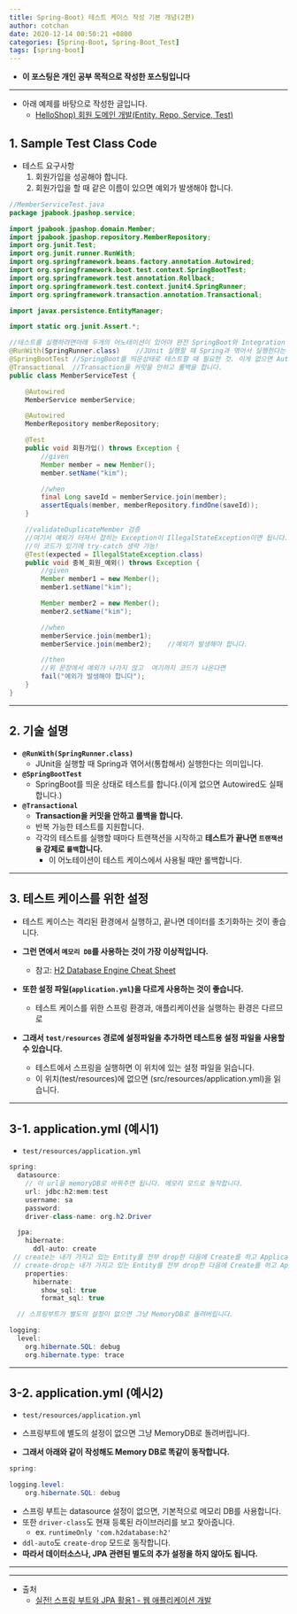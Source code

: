 ```yaml
---
title: Spring-Boot) 테스트 케이스 작성 기본 개념(2편)
author: cotchan 
date: 2020-12-14 00:50:21 +0800 
categories: [Spring-Boot, Spring-Boot_Test]
tags: [spring-boot] 
---
```


+ **이 포스팅은 개인 공부 목적으로 작성한 포스팅입니다**

---

+ 아래 예제를 바탕으로 작성한 글입니다.
    + [HelloShop) 회원 도메인 개발(Entity, Repo, Service, Test)](https://cotchan.github.io/posts/helloShop-member-domain/)

## 1. Sample Test Class Code

+ 테스트 요구사항
    1. 회원가입을 성공해야 합니다. 
    2. 회원가입을 할 때 같은 이름이 있으면 예외가 발생해야 합니다.

```java
//MemberServiceTest.java
package jpabook.jpashop.service;

import jpabook.jpashop.domain.Member;
import jpabook.jpashop.repository.MemberRepository;
import org.junit.Test;
import org.junit.runner.RunWith;
import org.springframework.beans.factory.annotation.Autowired;
import org.springframework.boot.test.context.SpringBootTest;
import org.springframework.test.annotation.Rollback;
import org.springframework.test.context.junit4.SpringRunner;
import org.springframework.transaction.annotation.Transactional;

import javax.persistence.EntityManager;

import static org.junit.Assert.*;

//테스트를 실행하려면아래 두개의 어노테이션이 있어야 완전 SpringBoot와 Integration 되어 테스트 가능
@RunWith(SpringRunner.class)    //JUnit 실행할 때 Spring과 엮어서 실행한다는 의미
@SpringBootTest //SpringBoot를 띄운상태로 테스트할 때 필요한 것. 이게 없으면 Autowired도 실패
@Transactional  //Transaction을 커밋을 안하고 롤백을 합니다.
public class MemberServiceTest {

    @Autowired
    MemberService memberService;

    @Autowired
    MemberRepository memberRepository;

    @Test
    public void 회원가입() throws Exception {
        //given
        Member member = new Member();
        member.setName("kim");

        //when
        final Long saveId = memberService.join(member);
        assertEquals(member, memberRepository.findOne(saveId));
    }

    //validateDuplicateMember 검증
    //여기서 예외가 터져서 잡히는 Exception이 IllegalStateException이면 됩니다.
    //이 코드가 있기에 try-catch 생략 가능!
    @Test(expected = IllegalStateException.class)
    public void 중복_회원_예외() throws Exception {
        //given
        Member member1 = new Member();
        member1.setName("kim");

        Member member2 = new Member();
        member2.setName("kim");

        //when
        memberService.join(member1);
        memberService.join(member2);    //예외가 발생해야 합니다.

        //then
        //위 문장에서 예외가 나가지 않고  여기까지 코드가 나온다면
        fail("예외가 발생해야 합니다");
    }
}
```

---

## 2. 기술 설명

+ **`@RunWith(SpringRunner.class)`**  
    + JUnit을 실행할 때 Spring과 엮어서(통합해서) 실행한다는 의미입니다.
+ **`@SpringBootTest`** 
    + SpringBoot를 띄운 상태로 테스트를 합니다.(이게 없으면 Autowired도 실패합니다.)
+ **`@Transactional`** 
    + **Transaction을 커밋을 안하고 롤백을 합니다.**
    + 반복 가능한 테스트를 지원합니다. 
    + 각각의 테스트를 실행할 때마다 트랜잭션을 시작하고 **테스트가 끝나면 `트랜잭션을` 강제로 `롤백`합니다.**
        + 이 어노테이션이 테스트 케이스에서 사용될 때만 롤백합니다.

---

## 3. 테스트 케이스를 위한 설정

+ 테스트 케이스는 격리된 환경에서 실행하고, 끝나면 데이터를 초기화하는 것이 좋습니다.
+ **그런 면에서 `메모리 DB`를 사용하는 것이 가장 이상적입니다.**  
    + 참고: [H2 Database Engine Cheat Sheet](http://h2database.com/html/cheatSheet.html)

+ **또한 설정 파일(`application.yml`)을 다르게 사용하는 것이 좋습니다.**
    + 테스트 케이스를 위한 스프링 환경과, 애플리케이션을 실행하는 환경은 다르므로

+ **그래서 `test/resources` 경로에 설정파일을 추가하면 테스트용 설정 파일을 사용할 수 있습니다.**
    + 테스트에서 스프링을 실행하면 이 위치에 있는 설정 파일을 읽습니다.
    + 이 위치(test/resources)에 없으면 (src/resources/application.yml)을 읽습니다.

---

## 3-1. application.yml (예시1)

+ `test/resources/application.yml`

```java
spring:
  datasource:
    // 이 url을 memoryDB로 바꿔주면 됩니다. 메모리 모드로 동작합니다.
    url: jdbc:h2:mem:test
    username: sa
    password:
    driver-class-name: org.h2.Driver

  jpa:
    hibernate:
      ddl-auto: create
 // create는 내가 가지고 있는 Entity를 전부 drop한 다음에 Create를 하고 Application 실행
 // create-drop는 내가 가지고 있는 Entity를 전부 drop한 다음에 Create를 하고 Application 실행 + Application 종료시점에 drop 실행
    properties:
      hibernate:
        show_sql: true
        format_sql: true

  // 스프링부트가 별도의 설정이 없으면 그냥 MemoryDB로 돌려버립니다.

logging:
  level:
    org.hibernate.SQL: debug
    org.hibernate.type: trace
```

---

## 3-2. application.yml (예시2)

+ `test/resources/application.yml`

+ 스프링부트에 별도의 설정이 없으면 그냥 MemoryDB로 돌려버립니다. 
+ **그래서 아래와 같이 작성해도 Memory DB로 똑같이 동작합니다.**

```java
spring:

logging.level:
    org.hibernate.SQL: debug
```

+ 스프링 부트는 datasource 설정이 없으면, 기본적으로 메모리 DB를 사용합니다. 
+ 또한 `driver-class`도 현재 등록된 라이브러리를 보고 찾아줍니다.
    + ex. `runtimeOnly 'com.h2database:h2'`
+ `ddl-auto`도 `create-drop` 모드로 동작합니다.
+ **따라서 데이터소스나, JPA 관련된 별도의 추가 설정을 하지 않아도 됩니다.**





---









---

+ 출처
    + [실전! 스프링 부트와 JPA 활용1 - 웹 애플리케이션 개발](https://www.inflearn.com/course/%EC%8A%A4%ED%94%84%EB%A7%81%EB%B6%80%ED%8A%B8-JPA-%ED%99%9C%EC%9A%A9-1/dashboard)
